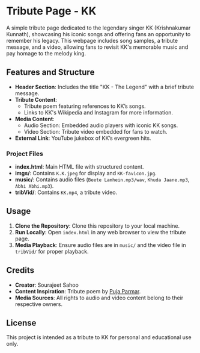 # Tribute Page - KK

A simple tribute page dedicated to the legendary singer KK (Krishnakumar Kunnath), showcasing his iconic songs and offering fans an opportunity to remember his legacy. This webpage includes song samples, a tribute message, and a video, allowing fans to revisit KK's memorable music and pay homage to the melody king.

## Features and Structure

- **Header Section**: Includes the title "KK - The Legend" with a brief tribute message.
- **Tribute Content**:
  - Tribute poem featuring references to KK’s songs.
  - Links to KK's Wikipedia and Instagram for more information.
- **Media Content**:
  - Audio Section: Embedded audio players with iconic KK songs.
  - Video Section: Tribute video embedded for fans to watch.
- **External Link**: YouTube jukebox of KK’s evergreen hits.

### Project Files

- **index.html**: Main HTML file with structured content.
- **imgs/**: Contains `K.K.jpeg` for display and `KK-favicon.jpg`.
- **music/**: Contains audio files (`Beete Lamhein.mp3/wav`, `Khuda Jaane.mp3`, `Abhi Abhi.mp3`).
- **tribVid/**: Contains `KK.mp4`, a tribute video.

## Usage

1. **Clone the Repository**: Clone this repository to your local machine.
2. **Run Locally**: Open `index.html` in any web browser to view the tribute page.
3. **Media Playback**: Ensure audio files are in `music/` and the video file in `tribVid/` for proper playback.

## Credits

- **Creator**: Sourajeet Sahoo
- **Content Inspiration**: Tribute poem by [Puja Parmar](https://www.instagram.com/reel/Ce60e3ygzF9/?igsh=MWQ0bzM1YW50YnU4OA==).
- **Media Sources**: All rights to audio and video content belong to their respective owners.

## License

This project is intended as a tribute to KK for personal and educational use only.
